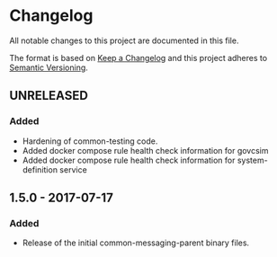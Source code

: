 # Changelog
All notable changes to this project are documented in this file.
 
The format is based on [Keep a Changelog](http://keepachangelog.com/)
and this project adheres to [Semantic Versioning](http://semver.org/).

## UNRELEASED

### Added
 - Hardening of common-testing code.
 - Added docker compose rule health check information for govcsim
 - Added docker compose rule health check information for system-definition service

## 1.5.0 - 2017-07-17

### Added
 - Release of the initial common-messaging-parent binary files.


